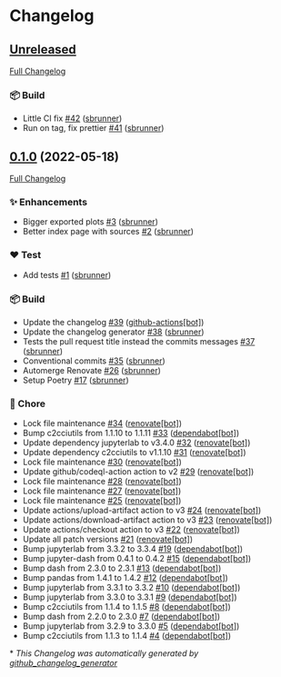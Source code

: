 # Changelog

## [Unreleased](https://github.com/sbrunner/shifter-jupyterlab/tree/HEAD)

[Full Changelog](https://github.com/sbrunner/shifter-jupyterlab/compare/0.1.0...HEAD)

### :package: Build

- Little CI fix [\#42](https://github.com/sbrunner/shifter-jupyterlab/pull/42) ([sbrunner](https://github.com/sbrunner))
- Run on tag, fix prettier [\#41](https://github.com/sbrunner/shifter-jupyterlab/pull/41) ([sbrunner](https://github.com/sbrunner))

## [0.1.0](https://github.com/sbrunner/shifter-jupyterlab/tree/0.1.0) (2022-05-18)

[Full Changelog](https://github.com/sbrunner/shifter-jupyterlab/compare/c68df7f85bad74c5f602a49eeea5af84abac1f89...0.1.0)

### :sparkles: Enhancements

- Bigger exported plots [\#3](https://github.com/sbrunner/shifter-jupyterlab/pull/3) ([sbrunner](https://github.com/sbrunner))
- Better index page with sources [\#2](https://github.com/sbrunner/shifter-jupyterlab/pull/2) ([sbrunner](https://github.com/sbrunner))

### :heart: Test

- Add tests [\#1](https://github.com/sbrunner/shifter-jupyterlab/pull/1) ([sbrunner](https://github.com/sbrunner))

### :package: Build

- Update the changelog [\#39](https://github.com/sbrunner/shifter-jupyterlab/pull/39) ([github-actions[bot]](https://github.com/apps/github-actions))
- Update the changelog generator [\#38](https://github.com/sbrunner/shifter-jupyterlab/pull/38) ([sbrunner](https://github.com/sbrunner))
- Tests the pull request title instead the commits messages [\#37](https://github.com/sbrunner/shifter-jupyterlab/pull/37) ([sbrunner](https://github.com/sbrunner))
- Conventional commits [\#35](https://github.com/sbrunner/shifter-jupyterlab/pull/35) ([sbrunner](https://github.com/sbrunner))
- Automerge Renovate [\#26](https://github.com/sbrunner/shifter-jupyterlab/pull/26) ([sbrunner](https://github.com/sbrunner))
- Setup Poetry [\#17](https://github.com/sbrunner/shifter-jupyterlab/pull/17) ([sbrunner](https://github.com/sbrunner))

### :wrench: Chore

- Lock file maintenance [\#34](https://github.com/sbrunner/shifter-jupyterlab/pull/34) ([renovate[bot]](https://github.com/apps/renovate))
- Bump c2cciutils from 1.1.10 to 1.1.11 [\#33](https://github.com/sbrunner/shifter-jupyterlab/pull/33) ([dependabot[bot]](https://github.com/apps/dependabot))
- Update dependency jupyterlab to v3.4.0 [\#32](https://github.com/sbrunner/shifter-jupyterlab/pull/32) ([renovate[bot]](https://github.com/apps/renovate))
- Update dependency c2cciutils to v1.1.10 [\#31](https://github.com/sbrunner/shifter-jupyterlab/pull/31) ([renovate[bot]](https://github.com/apps/renovate))
- Lock file maintenance [\#30](https://github.com/sbrunner/shifter-jupyterlab/pull/30) ([renovate[bot]](https://github.com/apps/renovate))
- Update github/codeql-action action to v2 [\#29](https://github.com/sbrunner/shifter-jupyterlab/pull/29) ([renovate[bot]](https://github.com/apps/renovate))
- Lock file maintenance [\#28](https://github.com/sbrunner/shifter-jupyterlab/pull/28) ([renovate[bot]](https://github.com/apps/renovate))
- Lock file maintenance [\#27](https://github.com/sbrunner/shifter-jupyterlab/pull/27) ([renovate[bot]](https://github.com/apps/renovate))
- Lock file maintenance [\#25](https://github.com/sbrunner/shifter-jupyterlab/pull/25) ([renovate[bot]](https://github.com/apps/renovate))
- Update actions/upload-artifact action to v3 [\#24](https://github.com/sbrunner/shifter-jupyterlab/pull/24) ([renovate[bot]](https://github.com/apps/renovate))
- Update actions/download-artifact action to v3 [\#23](https://github.com/sbrunner/shifter-jupyterlab/pull/23) ([renovate[bot]](https://github.com/apps/renovate))
- Update actions/checkout action to v3 [\#22](https://github.com/sbrunner/shifter-jupyterlab/pull/22) ([renovate[bot]](https://github.com/apps/renovate))
- Update all patch versions [\#21](https://github.com/sbrunner/shifter-jupyterlab/pull/21) ([renovate[bot]](https://github.com/apps/renovate))
- Bump jupyterlab from 3.3.2 to 3.3.4 [\#19](https://github.com/sbrunner/shifter-jupyterlab/pull/19) ([dependabot[bot]](https://github.com/apps/dependabot))
- Bump jupyter-dash from 0.4.1 to 0.4.2 [\#15](https://github.com/sbrunner/shifter-jupyterlab/pull/15) ([dependabot[bot]](https://github.com/apps/dependabot))
- Bump dash from 2.3.0 to 2.3.1 [\#13](https://github.com/sbrunner/shifter-jupyterlab/pull/13) ([dependabot[bot]](https://github.com/apps/dependabot))
- Bump pandas from 1.4.1 to 1.4.2 [\#12](https://github.com/sbrunner/shifter-jupyterlab/pull/12) ([dependabot[bot]](https://github.com/apps/dependabot))
- Bump jupyterlab from 3.3.1 to 3.3.2 [\#10](https://github.com/sbrunner/shifter-jupyterlab/pull/10) ([dependabot[bot]](https://github.com/apps/dependabot))
- Bump jupyterlab from 3.3.0 to 3.3.1 [\#9](https://github.com/sbrunner/shifter-jupyterlab/pull/9) ([dependabot[bot]](https://github.com/apps/dependabot))
- Bump c2cciutils from 1.1.4 to 1.1.5 [\#8](https://github.com/sbrunner/shifter-jupyterlab/pull/8) ([dependabot[bot]](https://github.com/apps/dependabot))
- Bump dash from 2.2.0 to 2.3.0 [\#7](https://github.com/sbrunner/shifter-jupyterlab/pull/7) ([dependabot[bot]](https://github.com/apps/dependabot))
- Bump jupyterlab from 3.2.9 to 3.3.0 [\#5](https://github.com/sbrunner/shifter-jupyterlab/pull/5) ([dependabot[bot]](https://github.com/apps/dependabot))
- Bump c2cciutils from 1.1.3 to 1.1.4 [\#4](https://github.com/sbrunner/shifter-jupyterlab/pull/4) ([dependabot[bot]](https://github.com/apps/dependabot))



\* *This Changelog was automatically generated by [github_changelog_generator](https://github.com/github-changelog-generator/github-changelog-generator)*
